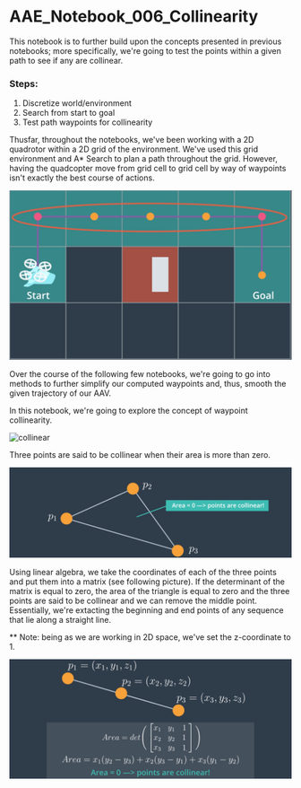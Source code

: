 # AAE_Notebook_006_Collinearity
This notebook is to further build upon the concepts presented in previous notebooks; more specifically, we're going to test the points within a given path to see if any are collinear.

### Steps:
  1. Discretize world/environment
  2. Search from start to goal
  3. Test path waypoints for collinearity


Thusfar, throughout the notebooks, we've been working with a 2D quadrotor within a 2D grid of the environment. We've used this grid environment and A* Search to plan a path throughout the grid. However, having the quadcopter move from grid cell to grid cell by way of waypoints isn't exactly the best course of actions.

![cellbycell](images/cellbycell.png)

Over the course of the following few notebooks, we're going to go into methods to further simplify our computed waypoints and, thus, smooth the given trajectory of our AAV.

In this notebook, we're going to explore the concept of waypoint collinearity.

![collinear](images/cellinear.png)

Three points are said to be collinear when their area is more than zero.

![triangle](images/triangle.png)

Using linear algebra, we take the coordinates of each of the three points and put them into a matrix (see following picture). If the determinant of the matrix is equal to zero, the area of the triangle is equal to zero and the three points are said to be collinear and we can remove the middle point. Essentially, we're extacting the beginning and end points of any sequence that lie along a straight line.

** Note: being as we are working in 2D space, we've set the z-coordinate to 1.

![2dcollinearmatrix](images/2dcollinearitymat.png)
